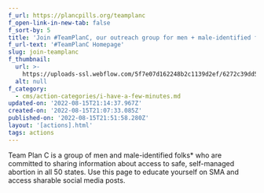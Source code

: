 ```yaml
---
f_url: https://plancpills.org/teamplanc
f_open-link-in-new-tab: false
f_sort-by: 5
title: 'Join #TeamPlanC, our outreach group for men + male-identified folks'
f_url-text: '#TeamPlanC Homepage'
slug: join-teamplanc
f_thumbnail:
  url: >-
    https://uploads-ssl.webflow.com/5f7e07d162248b2c1139d2ef/6272c39dd54f033f516ff5b4_Instagram%20story%20-%2021.png
  alt: null
f_category:
  - cms/action-categories/i-have-a-few-minutes.md
updated-on: '2022-08-15T21:14:37.967Z'
created-on: '2022-08-15T21:07:33.085Z'
published-on: '2022-08-15T21:51:58.280Z'
layout: '[actions].html'
tags: actions
---
```


Team Plan C is a group of men and male-identified folks\* who are committed to sharing information about access to safe, self-managed abortion in all 50 states. Use this page to educate yourself on SMA and access sharable social media posts.
